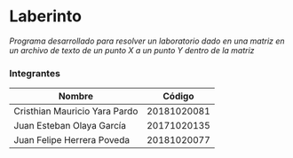 # Laberinto
_Programa desarrollado para resolver un laboratorio dado en una matriz en un archivo de texto de un punto X a un punto Y dentro de la matriz_

### Integrantes

Nombre | Código
------------- | -------------
Cristhian Mauricio Yara Pardo | 20181020081
Juan Esteban Olaya García | 20171020135
Juan Felipe Herrera Poveda | 20181020077
